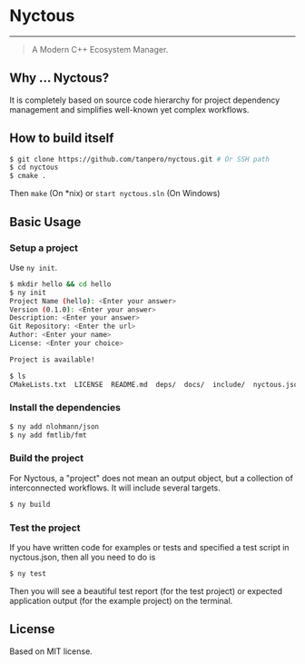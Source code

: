 # Nyctous

---

> A Modern C++ Ecosystem Manager.

## Why ... Nyctous?

It is completely based on source code hierarchy for project dependency management and simplifies well-known yet complex workflows.

## How to build itself

```bash
$ git clone https://github.com/tanpero/nyctous.git # Or SSH path
$ cd nyctous
$ cmake .
```

Then `make` (On *nix) or `start nyctous.sln` (On Windows)

## Basic Usage

### Setup a project

Use `ny init`.

```bash
$ mkdir hello && cd hello
$ ny init
Project Name (hello): <Enter your answer>
Version (0.1.0): <Enter your answer>
Description: <Enter your answer>
Git Repository: <Enter the url>
Author: <Enter your name>
License: <Enter your choice>

Project is available!

$ ls
CMakeLists.txt  LICENSE  README.md  deps/  docs/  include/  nyctous.json  src/  test/
```

### Install the dependencies

```bash
$ ny add nlohmann/json
$ ny add fmtlib/fmt
```

### Build the project

For Nyctous, a "project" does not mean an output object, but a collection of interconnected workflows. It will include several targets.

```bash
$ ny build
```

### Test the project

If you have written code for examples or tests and specified a test script in nyctous.json, then all you need to do is

```bash
$ ny test
```

Then you will see a beautiful test report (for the test project) or expected application output (for the example project) on the terminal.

## License

Based on MIT license.
